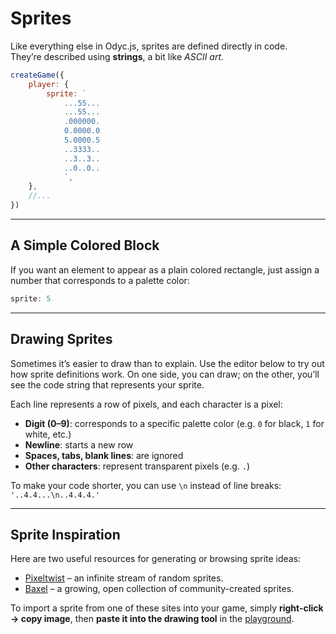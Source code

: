 <script>
import Aside from '../../../lib/ui/Doc/Aside.svelte'
import Emoji from '../../../lib/ui/Doc/Emoji.svelte'
import PaintDemo from '../../../lib/ui/Doc/PaintDemo.svelte'
</script>

# <Emoji src="👾"/> Sprites

Like everything else in Odyc.js, sprites are defined directly in code.  
They’re described using **strings**, a bit like _ASCII art_.

```js
createGame({
	player: {
		sprite: `
			...55...
			...55...
			.000000.
			0.0000.0
			5.0000.5
			..3333..
			..3..3..
			..0..0..
			`,
	},
	//...
})
```

---

## <Emoji src="🟦" /> A Simple Colored Block

If you want an element to appear as a plain colored rectangle, just assign a number that corresponds to a palette color:

```js
sprite: 5
```

---

## <Emoji src="✍️" /> Drawing Sprites

Sometimes it’s easier to draw than to explain.
Use the editor below to try out how sprite definitions work.
On one side, you can draw; on the other, you’ll see the code string that represents your sprite.

<PaintDemo/>

Each line represents a row of pixels, and each character is a pixel:

- **Digit (0–9)**: corresponds to a specific palette color (e.g. `0` for black, `1` for white, etc.)
- **Newline**: starts a new row
- **Spaces, tabs, blank lines**: are ignored
- **Other characters**: represent transparent pixels (e.g. `.`)

<Aside>

To make your code shorter, you can use `\n` instead of line breaks:  
`'..4.4...\n..4.4.4.'`

</Aside>

---

## <Emoji src="👀" /> Sprite Inspiration

Here are two useful resources for generating or browsing sprite ideas:

- [Pixeltwist](https://pixeltwist.achtaitaipai.com/) – an infinite stream of random sprites.
- [Baxel](https://baxel.achtaitaipai.com/) – a growing, open collection of community-created sprites.

<Aside>

To import a sprite from one of these sites into your game, simply **right-click → copy image**, then **paste it into the drawing tool** in the [playground](/playground).

</Aside>
